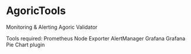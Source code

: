 # AgoricTools
Monitoring & Alerting Agoric Validator

Tools required:
Prometheus
Node Exporter
AlertManager
Grafana
Grafana Pie Chart plugin



